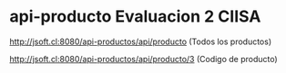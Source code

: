 # api-producto Evaluacion 2 CIISA


http://jsoft.cl:8080/api-productos/api/producto (Todos los productos)

http://jsoft.cl:8080/api-productos/api/producto/3 (Codigo de producto)
